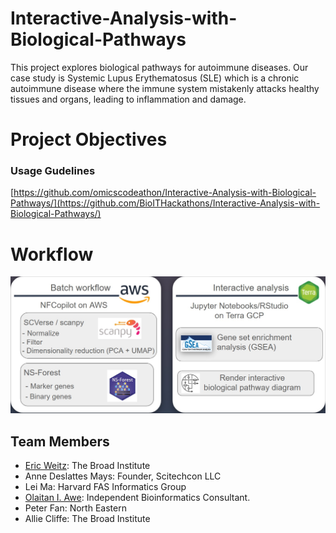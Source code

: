 # Interactive-Analysis-with-Biological-Pathways
This project explores biological pathways for autoimmune diseases. Our case study is Systemic Lupus Erythematosus (SLE) which is a chronic autoimmune disease where the immune system mistakenly attacks healthy tissues and organs, leading to inflammation and damage. 

# Project Objectives

### Usage Gudelines
[https://github.com/omicscodeathon/Interactive-Analysis-with-Biological-Pathways/](https://github.com/BioITHackathons/Interactive-Analysis-with-Biological-Pathways/)


# Workflow
![General Workflow](https://github.com/BioITHackathons/Interactive-Analysis-with-Biological-Pathways/blob/main/img/workflow_authopath.jpg)

##  Team Members
- [Eric Weitz](https://github.com/eweitz): The Broad Institute
- Anne  Deslattes Mays: Founder, Scitechcon LLC
- Lei Ma: Harvard FAS Informatics Group
- [Olaitan I. Awe](https://github.com/laitanawe): Independent Bioinformatics Consultant.
- Peter Fan: North Eastern
- Allie Cliffe: The Broad Institute

